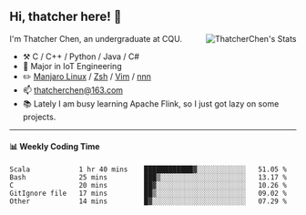 ## Hi, thatcher here! :wave:

<img align="right" src="https://github-readme-stats.vercel.app/api?username=thatcherchen&title_color=333&text_color=777" alt="ThatcherChen's Stats" >

I'm Thatcher Chen, an undergraduate at CQU.

- :hammer_and_pick:  C / C++ / Python / Java / C# 
- :seedling:  Major in IoT Engineering
- :pencil2: [Manjaro Linux](https://github.com/manjaro) / [Zsh](https://github.com/zsh-users/zsh) / [Vim](https://github.com/vim/vim) / [nnn](https://github.com/jarun/nnn)
- :mailbox: thatcherchen@163.com
- :books: Lately I am busy learning Apache Flink, so I just got lazy on some projects.

---

#### :bar_chart: Weekly Coding Time

<!--START_SECTION:waka-->

```text
Scala            1 hr 40 mins    ████████████▓░░░░░░░░░░░░   51.05 %
Bash             25 mins         ███▒░░░░░░░░░░░░░░░░░░░░░   13.17 %
C                20 mins         ██▓░░░░░░░░░░░░░░░░░░░░░░   10.26 %
GitIgnore file   17 mins         ██▒░░░░░░░░░░░░░░░░░░░░░░   09.02 %
Other            14 mins         █▓░░░░░░░░░░░░░░░░░░░░░░░   07.29 %
```

<!--END_SECTION:waka-->
